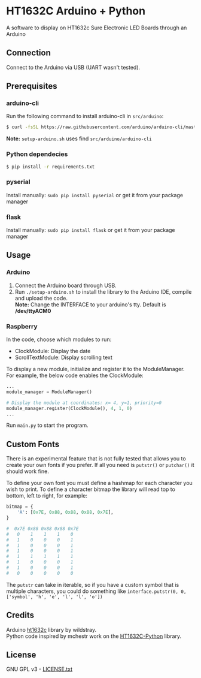# HT1632C Arduino + Python

A software to display on HT1632c Sure Electronic LED Boards through an Arduino

## Connection

Connect to the Arduino via USB (UART wasn't tested).

## Prerequisites

### arduino-cli
 Run the following command to install arduino-cli in `src/arduino`:
```bash
$ curl -fsSL https://raw.githubusercontent.com/arduino/arduino-cli/master/install.sh | BINDIR=src/arduino sh
```
**Note:** `setup-arduino.sh` uses find `src/arduino/arduino-cli`

### Python dependecies

```bash
$ pip install -r requirements.txt
```

### pyserial
Install manually: `sudo pip install pyserial` or get it from your package manager

### flask
Install manually: `sudo pip install flask` or get it from your package manager

## Usage

### Arduino

1. Connect the Arduino board through USB.
2. Run `./setup-arduino.sh` to install the library to the Arduino IDE, compile and upload the code.  
__Note:__ Change the INTERFACE to your arduino's tty. Default is **/dev/ttyACM0**
 
### Raspberry

In the code, choose which modules to run:
 - ClockModule: Display the date
 - ScrollTextModule: Display scrolling text

To display a new module, initialize and register it to the ModuleManager.  
For example, the below code enables the ClockModule:
```python
...
module_manager = ModuleManager()

# Display the module at coordinates: x= 4, y=1, priority=0
module_manager.register(ClockModule(), 4, 1, 0) 
...
```

Run `main.py` to start the program.  

## Custom Fonts

There is an experimental feature that is not fully tested that allows you to create 
your own fonts if you prefer. If all you need is `putstr()` or `putchar()` it should work fine.

To define your own font you must define a hashmap for each character you wish to print.
To define a character bitmap the library will read top to bottom, left to right, for example:

```python
bitmap = {
    'A': [0x7E, 0x88, 0x88, 0x88, 0x7E],
}

#  0x7E 0x88 0x88 0x88 0x7E
#   0    1    1    1    0
#   1    0    0    0    1
#   1    0    0    0    1
#   1    0    0    0    1
#   1    1    1    1    1
#   1    0    0    0    1
#   1    0    0    0    1
#   0    0    0    0    0
```

The `putstr` can take in iterable, so if you have a custom symbol that is multiple characters, 
you could do something like `interface.putstr(0, 0, ['symbol', 'h', 'e', 'l', 'l', 'o'])`

## Credits

Arduino [ht1632c](https://github.com/wildstray/ht1632c) library by wildstray.  
Python code inspired by mchestr work on the [HT1632C-Python](https://github.com/mchestr/HT1632C-Python) library.  

## License 
GNU GPL v3 - [LICENSE.txt](LICENSE.txt)

